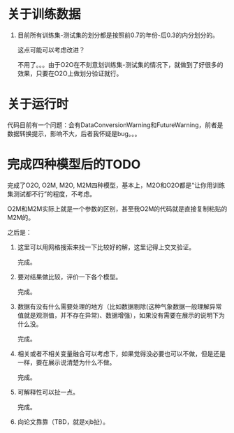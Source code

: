 # 关于训练数据

1. 目前所有训练集-测试集的划分都是按照前0.7的年份-后0.3的内分划分的。

   这点可能可以考虑改进？

   不用了。。。由于O2O在不刻意划训练集-测试集的情况下，就做到了好很多的效果，只要在O2O上做划分验证就行。





# 关于运行时

代码目前有一个问题：会有DataConversionWarning和FutureWarning，前者是数据转换提示，影响不大，后者我怀疑是bug。。。





# 完成四种模型后的TODO

完成了O2O, O2M, M2O, M2M四种模型，基本上，M2O和O2O都是“让你用训练集测试都不行”的程度，不考虑。

O2M和M2M实际上就是一个参数的区别，甚至我O2M的代码就是直接复制粘贴的M2M的。

之后是：

1. 这里可以用网格搜索来找一下比较好的解，这里记得上交叉验证。

   完成。

2. 要对结果做比较，评价一下各个模型。

   完成。

3. 数据有没有什么需要处理的地方（比如数据剔除(这种气象数据一般理解异常值就是观测值，并不存在异常)、数据增强），如果没有需要在展示的说明下为什么没。

   完成。

4. 相关或者不相关变量融合可以考虑下，如果觉得没必要也可以不做，但是还是一样，要在展示说清楚为什么不做。

   完成。

5. 可解释性可以扯一点。

   完成。

6. 向论文靠靠（TBD，就是xjb扯）。



